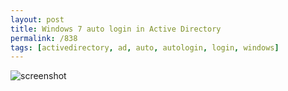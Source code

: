 ```yaml
---
layout: post
title: Windows 7 auto login in Active Directory
permalink: /838
tags: [activedirectory, ad, auto, autologin, login, windows]
---
```


![screenshot](http://mac-blog.org.ua/wp-content/uploads/125.png)
